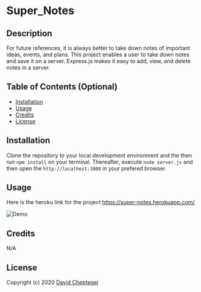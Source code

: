 # Super_Notes

## Description

 For future references, it is always better to take down notes of important ideas, events, and plans. This project enables a user to take down notes and save it on a server. Express.js makes it easy to add, view, and delete notes in a server.

## Table of Contents (Optional)


- [Installation](#installation)
- [Usage](#usage)
- [Credits](#credits)
- [License](#license)

## Installation

Clone the repository to your local development environment and the then run `npm install` on your terminal. Thereafter, execute `node server.js` and then open the `http://localhost:3000` in your prefered browser.

## Usage
Here is the heroku link for the project https://super-notes.herokuapp.com/

![Demo](demo.gif)

## Credits

N/A

## License

Copyright (c) 2020 [David Cheptegei](https://github.com/cheptegei-create)